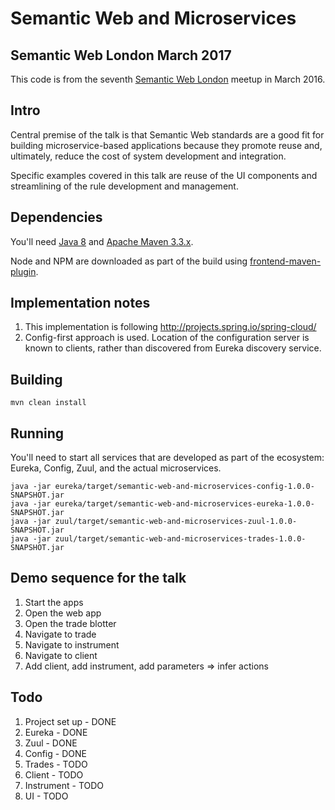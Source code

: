 # Semantic Web and Microservices

## Semantic Web London March 2017

This code is from the seventh [Semantic Web London](https://www.meetup.com/semantic-web-london/events/237979906/)
meetup in March 2016.

## Intro

Central premise of the talk is that Semantic Web standards are a good fit for building microservice-based applications because they promote reuse and, ultimately, reduce the cost of system development and integration.

Specific examples covered in this talk are reuse of the UI components and streamlining of the rule development and management.

## Dependencies

You'll need [Java 8](http://www.oracle.com/technetwork/java/javase/downloads/index.html) and [Apache Maven 3.3.x](https://maven.apache.org/).

Node and NPM are downloaded as part of the build using [frontend-maven-plugin](https://github.com/eirslett/frontend-maven-plugin).

## Implementation notes

 1. This implementation is following http://projects.spring.io/spring-cloud/
 1. Config-first approach is used. Location of the configuration server
 is known to clients, rather than discovered from Eureka discovery service.

## Building

```
mvn clean install
```

## Running

You'll need to start all services that are developed as part of the ecosystem: Eureka, Config, Zuul, and the actual microservices.

```
java -jar eureka/target/semantic-web-and-microservices-config-1.0.0-SNAPSHOT.jar
java -jar eureka/target/semantic-web-and-microservices-eureka-1.0.0-SNAPSHOT.jar
java -jar zuul/target/semantic-web-and-microservices-zuul-1.0.0-SNAPSHOT.jar
java -jar zuul/target/semantic-web-and-microservices-trades-1.0.0-SNAPSHOT.jar
```

## Demo sequence for the talk

 1. Start the apps
 1. Open the web app
 1. Open the trade blotter
 1. Navigate to trade
 1. Navigate to instrument
 1. Navigate to client
 1. Add client, add instrument, add parameters => infer actions

## Todo

 1. Project set up - DONE
 1. Eureka - DONE
 1. Zuul - DONE
 1. Config - DONE
 1. Trades - TODO
 1. Client - TODO
 1. Instrument - TODO
 1. UI - TODO
